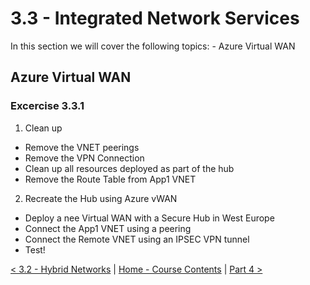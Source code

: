 # 3.3 - Integrated Network Services

In this section we will cover the following topics:
    - Azure Virtual WAN

## Azure Virtual WAN

### Excercise 3.3.1

1. Clean up
- Remove the VNET peerings
- Remove the VPN Connection
- Clean up all resources deployed as part of the hub
- Remove the Route Table from App1 VNET

2. Recreate the Hub using Azure vWAN
- Deploy a nee Virtual WAN with a Secure Hub in West Europe
- Connect the App1 VNET using a peering
- Connect the Remote VNET using an IPSEC VPN tunnel
- Test!

[< 3.2 - Hybrid Networks](./hybridNetworks.md) | [Home - Course Contents](../Contents.md) |  [Part 4 >](../Part4/partFourIndex.md)